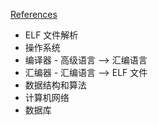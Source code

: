 [References](https://github.com/StevenBaby/computer/blob/69514543cbfcf65688b9a60b69105b6a50531614/x86_assembly/docs/%E5%8F%82%E8%80%83%E8%B5%84%E6%96%99.md)

- ELF 文件解析
- 操作系统
- 编译器 - 高级语言 --> 汇编语言
- 汇编器 - 汇编语言 --> ELF 文件
- 数据结构和算法
- 计算机网络
- 数据库